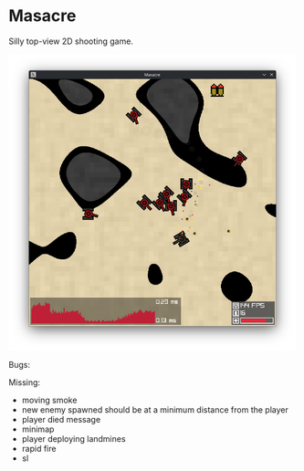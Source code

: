 # Masacre

Silly top-view 2D shooting game.

![Screenshot](./misc/screenshot.png)

Bugs:

Missing:

- moving smoke
- new enemy spawned should be at a minimum distance from the player
- player died message
- minimap
- player deploying landmines
- rapid fire
- sl